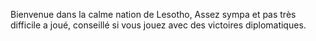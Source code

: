 Bienvenue dans la calme nation de Lesotho, Assez sympa et pas très difficile a joué, conseillé si vous jouez avec des victoires diplomatiques.